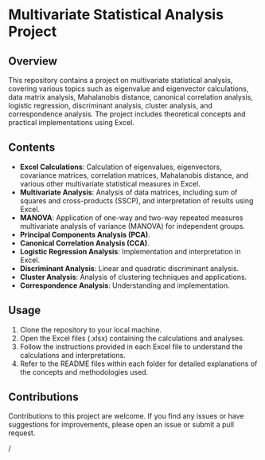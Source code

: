 # Multivariate Statistical Analysis Project

## Overview
This repository contains a project on multivariate statistical analysis, covering various topics such as eigenvalue and eigenvector calculations, data matrix analysis, Mahalanobis distance, canonical correlation analysis, logistic regression, discriminant analysis, cluster analysis, and correspondence analysis. The project includes theoretical concepts and practical implementations using Excel.

## Contents
- **Excel Calculations**: Calculation of eigenvalues, eigenvectors, covariance matrices, correlation matrices, Mahalanobis distance, and various other multivariate statistical measures in Excel.
- **Multivariate Analysis**: Analysis of data matrices, including sum of squares and cross-products (SSCP), and interpretation of results using Excel.
- **MANOVA**: Application of one-way and two-way repeated measures multivariate analysis of variance (MANOVA) for independent groups.
- **Principal Components Analysis (PCA)**.
- **Canonical Correlation Analysis (CCA)**.
- **Logistic Regression Analysis**: Implementation and interpretation in Excel.
- **Discriminant Analysis**: Linear and quadratic discriminant analysis.
- **Cluster Analysis**: Analysis of clustering techniques and applications.
- **Correspondence Analysis**: Understanding and implementation.

## Usage
1. Clone the repository to your local machine.
2. Open the Excel files (.xlsx) containing the calculations and analyses.
3. Follow the instructions provided in each Excel file to understand the calculations and interpretations.
4. Refer to the README files within each folder for detailed explanations of the concepts and methodologies used.

## Contributions
Contributions to this project are welcome. If you find any issues or have suggestions for improvements, please open an issue or submit a pull request.

/
